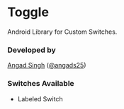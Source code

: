 # Toggle
Android Library for Custom Switches.

### Developed by
[Angad Singh](https://www.github.com/angads25) ([@angads25](https://www.twitter.com/angads25))

### Switches Available

* Labeled Switch